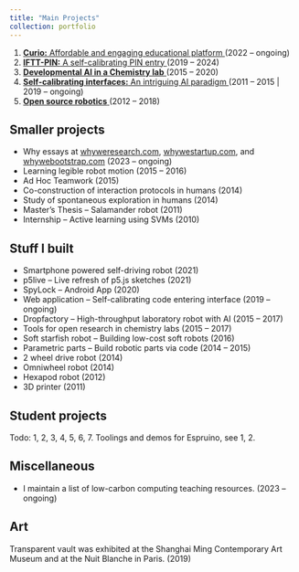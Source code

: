 ```yaml
---
title: "Main Projects"
collection: portfolio
---
```

<ol>
  <li>
    <a href='https://trycurio.com/' target='_blank'>
      <strong>Curio:</strong> Affordable and engaging educational platform
    </a> 
    <span>(2022 – ongoing)</span>
  </li>
  <li>
    <a href='https://jgrizou.com/projects/vault' target='_blank'>
      <strong>IFTT-PIN:</strong> A self-calibrating PIN entry
    </a> 
    <span>(2019 – 2024)</span>
  </li>
  <li>
    <a href='https://jgrizou.com/projects/chemobot' target='_blank'>
      <strong>Developmental AI in a Chemistry lab</strong>
    </a> 
    <span>(2015 – 2020)</span>
  </li>
  <li>
    <a href='https://jgrizou.com/projects/thesis' target='_blank'>
      <strong>Self-calibrating interfaces:</strong> An intriguing AI paradigm
    </a> 
    <span>(2011 – 2015 | 2019 – ongoing)</span>
  </li>
  <li>
    <a href='https://jgrizou.com/projects/open-robotics' target='_blank'>
      <strong>Open source robotics</strong>
    </a> 
    <span>(2012 – 2018)</span>
  </li>
</ol>

<h2>Smaller projects</h2>
<ul>
  <li>Why essays at <a href='https://whyweresearch.com/' target='_blank'>whyweresearch.com</a>, <a href='https://whywestartup.com/' target='_blank'>whywestartup.com</a>, and <a href='https://whywebootstrap.com/' target='_blank'>whywebootstrap.com</a> (2023 – ongoing)</li>
  <li>Learning legible robot motion (2015 – 2016)</li>
  <li>Ad Hoc Teamwork (2015)</li>
  <li>Co-construction of interaction protocols in humans (2014)</li>
  <li>Study of spontaneous exploration in humans (2014)</li>
  <li>Master’s Thesis – Salamander robot (2011)</li>
  <li>Internship – Active learning using SVMs (2010)</li>
</ul>

<h2>Stuff I built</h2>
<ul>
  <li>Smartphone powered self-driving robot (2021)</li>
  <li>p5live – Live refresh of p5.js sketches (2021)</li>
  <li>SpyLock – Android App (2020)</li>
  <li>Web application – Self-calibrating code entering interface (2019 – ongoing)</li>
  <li>Dropfactory – High-throughput laboratory robot with AI (2015 – 2017)</li>
  <li>Tools for open research in chemistry labs (2015 – 2017)</li>
  <li>Soft starfish robot – Building low-cost soft robots (2016)</li>
  <li>Parametric parts – Build robotic parts via code (2014 – 2015)</li>
  <li>2 wheel drive robot (2014)</li>
  <li>Omniwheel robot (2014)</li>
  <li>Hexapod robot (2012)</li>
  <li>3D printer (2011)</li>
</ul>

<h2>Student projects</h2>
<p>Todo: 1, 2, 3, 4, 5, 6, 7. Toolings and demos for Espruino, see 1, 2.</p>

<h2>Miscellaneous</h2>
<ul>
  <li>I maintain a list of low-carbon computing teaching resources. (2023 – ongoing)</li>
</ul>

<h2>Art</h2>
<p>Transparent vault was exhibited at the Shanghai Ming Contemporary Art Museum and at the Nuit Blanche in Paris. (2019)</p>
